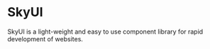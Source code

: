 # SkyUI
 SkyUI is a light-weight and easy to use component library for rapid development of websites.

